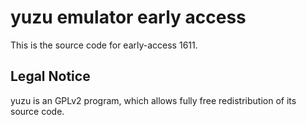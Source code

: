 yuzu emulator early access
=============

This is the source code for early-access 1611.

## Legal Notice

yuzu is an GPLv2 program, which allows fully free redistribution of its source code.